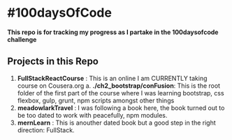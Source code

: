 # #100daysOfCode
**This repo is for tracking my progress as I partake in the 100daysofcode challenge**
## Projects in this Repo
1. **FullStackReactCourse** : This is an online I am CURRENTLY taking course on Cousera.org
    a. **./ch2_bootstrap/conFusion**: This is the root folder of the first part of the course where I was learning bootstrap, css flexbox, gulp, grunt, npm scripts amongst other things
2. **meadowlarkTravel** : I was following a book here, the book turned out to be too dated to work with peacefully, npm modules.
3. **mernLearn** : This is anouther dated book but a good step in the right direction: FullStack.